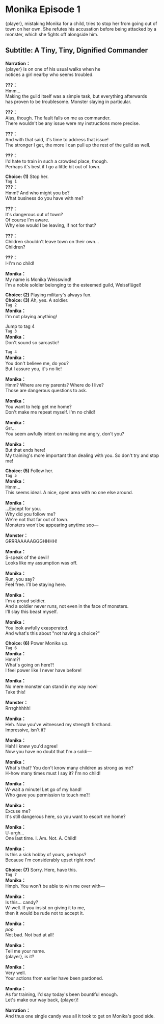 # Monika Episode 1
{player}, mistaking Monika for a child, tries to stop her from going out of town on her own. She refutes his accusation before being attacked by a monster, which she fights off alongside him.
  
## Subtitle: A Tiny, Tiny, Dignified Commander
  
**Narration：**  
{player} is on one of his usual walks when he  
notices a girl nearby who seems troubled.  
  
**???：**  
Hmm...  
Making the guild itself was a simple task, but everything afterwards  
has proven to be troublesome. Monster slaying in particular.  
  
**???：**  
Alas, though. The fault falls on me as commander.  
There wouldn't be any issue were my instructions more precise.  
  
**???：**  
And with that said, it's time to address that issue!  
The stronger I get, the more I can pull up the rest of the guild as well.  
  
**???：**  
I'd hate to train in such a crowded place, though.  
Perhaps it's best if I go a little bit out of town.  
  
**Choice: (1)**  Stop her.  
`Tag 1`  
**???：**  
Hmm? And who might you be?  
What business do you have with me?  
  
**???：**  
It's dangerous out of town?  
Of course I'm aware.  
Why else would I be leaving, if not for that?  
  
**???：**  
Children shouldn't leave town on their own...  
Children?  
  
**???：**  
I-I'm no child!  
  
**Monika：**  
My name is Monika Weisswind!  
I'm a noble soldier belonging to the esteemed guild, Weissflügel!  
  
**Choice: (2)**  Playing military's always fun.  
**Choice: (3)**  Ah, yes. A soldier.  
`Tag 2`  
**Monika：**  
I'm not playing anything!  
  
Jump to tag 4  
`Tag 3`  
**Monika：**  
Don't sound so sarcastic!  
  
`Tag 4`  
**Monika：**  
You don't believe me, do you?  
But I assure you, it's no lie!  
  
**Monika：**  
Hmm? Where are my parents? Where do I live?  
Those are dangerous questions to ask.  
  
**Monika：**  
You want to help get me home?  
Don't make me repeat myself. I'm no child!  
  
**Monika：**  
Grr...  
You seem awfully intent on making me angry, don't you?  
  
**Monika：**  
But that ends here!  
My training's more important than dealing with you. So don't try and stop me!  
  
**Choice: (5)**  Follow her.  
`Tag 5`  
**Monika：**  
Hmm...  
This seems ideal. A nice, open area with no one else around.  
  
**Monika：**  
...Except for you.  
Why did you follow me?  
We're not that far out of town.  
Monsters won't be appearing anytime soo—  
  
**Monster：**  
GRRRAAAAAGGGHHHH!  
  
**Monika：**  
S-speak of the devil!  
Looks like my assumption was off.  
  
**Monika：**  
Run, you say?  
Feel free. I'll be staying here.  
  
**Monika：**  
I'm a proud soldier.  
And a soldier never runs, not even in the face of monsters.  
I'll slay this beast myself.  
  
**Monika：**  
You look awfully exasperated.  
And what's this about \"not having a choice?\"  
  
**Choice: (6)**  Power Monika up.  
`Tag 6`  
**Monika：**  
Hmm?!  
What's going on here?!  
I feel power like I never have before!  
  
**Monika：**  
No mere monster can stand in my way now!  
Take this!  
  
**Monster：**  
Rrrrghhhhh!  
  
**Monika：**  
Heh. Now you've witnessed my strength firsthand.  
Impressive, isn't it?  
  
**Monika：**  
Hah! I knew you'd agree!  
Now you have no doubt that I'm a soldi—  
  
**Monika：**  
What's that? You don't know many children as strong as me?  
H-how many times must I say it? I'm no child!  
  
**Monika：**  
W-wait a minute! Let go of my hand!  
Who gave you permission to touch me?!  
  
**Monika：**  
Excuse me?  
It's still dangerous here, so you want to escort me home?  
  
**Monika：**  
U-urgh...  
One last time. I. Am. Not. A. Child!  
  
**Monika：**  
Is this a sick hobby of yours, perhaps?  
Because I'm considerably upset right now!  
  
**Choice: (7)**  Sorry. Here, have this.  
`Tag 7`  
**Monika：**  
Hmph. You won't be able to win me over with—  
  
**Monika：**  
Is this... candy?  
W-well. If you insist on giving it to me,  
then it would be rude not to accept it.  
  
**Monika：**  
*pop*  
Not bad. Not bad at all!  
  
**Monika：**  
Tell me your name.  
{player}, is it?  
  
**Monika：**  
Very well.  
Your actions from earlier have been pardoned.  
  
**Monika：**  
As for training, I'd say today's been bountiful enough.  
Let's make our way back, {player}!  
  
**Narration：**  
And thus one single candy was all it took to get on Monika's good side.  
